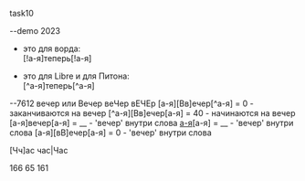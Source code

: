 
task10

--demo 2023

- это для ворда:  
[!а-я]теперь[!а-я]

- это для Libre и для Питона:  
[^а-я]теперь[^а-я]

--7612
вечер или Вечер веЧер  вЕЧЕр
[а-я][Вв]ечер[^а-я] = 0 - заканчиваются на вечер
[^а-я][Вв]ечер[а-я] = 40 - начинаются на вечер
[а-я]вечер[а-я] = __ - 'вечер' внутри слова
[а-я](вечер|Вечер)[а-я] = __ - 'вечер' внутри слова
[а-я][вВ]ечер[а-я] = 0 - 'вечер' внутри слова

[Чч]ас
час|Час


166
65
161








